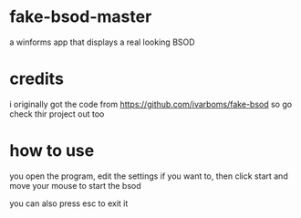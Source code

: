 # fake-bsod-master
a winforms app that displays a real looking BSOD
# credits
i originally got the code from https://github.com/ivarboms/fake-bsod so go check thir project out too
# how to use
you open the program, edit the settings if you want to, then click start and move your mouse to start the bsod

you can also press esc to exit it

